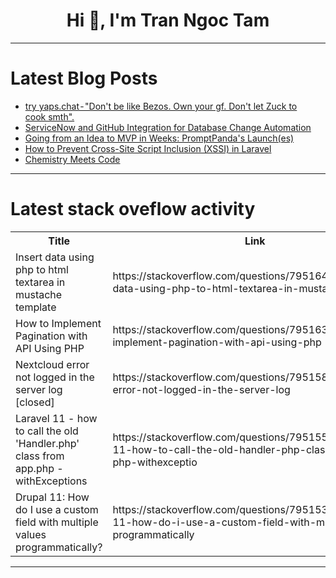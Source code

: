 <h1 align="center">Hi 👋, I'm Tran Ngoc Tam</h1>

---

# Latest Blog Posts 
<!-- BLOG-POST-LIST:START -->
- [try yaps.chat - &quot;Don&#39;t be like Bezos. Own your gf. Don&#39;t let Zuck to cook smth&quot;.](https://dev.to/abdibrokhim/try-yapschat-dont-be-like-bezos-own-your-gf-dont-let-zuck-to-cook-smth-fam)
- [ServiceNow and GitHub Integration for Database Change Automation](https://dev.to/bytebase/servicenow-and-github-integration-for-database-change-automation-21e0)
- [Going from an Idea to MVP in Weeks: PromptPanda&#39;s Launch&lpar;es&rpar;](https://dev.to/wasp/going-from-an-idea-to-mvp-in-weeks-promptpandas-launches-287n)
- [How to Prevent Cross-Site Script Inclusion &lpar;XSSI&rpar; in Laravel](https://dev.to/pentest_testing_corp/how-to-prevent-cross-site-script-inclusion-xssi-in-laravel-5cea)
- [Chemistry Meets Code](https://dev.to/aniruddhaadak/chemistry-meets-code-4l7j)
<!-- BLOG-POST-LIST:END -->

---

# Latest stack oveflow activity
<table>
  <tr><th>Title</th><th>Link</th></tr>
  <!-- STACKOVERFLOW:START --><tr><td>Insert data using php to html textarea in mustache template</td><td>https://stackoverflow.com/questions/79516404/insert-data-using-php-to-html-textarea-in-mustache-template</td></tr><tr><td>How to Implement Pagination with API Using PHP</td><td>https://stackoverflow.com/questions/79516395/how-to-implement-pagination-with-api-using-php</td></tr><tr><td>Nextcloud error not logged in the server log [closed]</td><td>https://stackoverflow.com/questions/79515831/nextcloud-error-not-logged-in-the-server-log</td></tr><tr><td>Laravel 11 - how to call the old &#39;Handler.php&#39; class from app.php - withExceptions</td><td>https://stackoverflow.com/questions/79515507/laravel-11-how-to-call-the-old-handler-php-class-from-app-php-withexceptio</td></tr><tr><td>Drupal 11: How do I use a custom field with multiple values programmatically?</td><td>https://stackoverflow.com/questions/79515334/drupal-11-how-do-i-use-a-custom-field-with-multiple-values-programmatically</td></tr><!-- STACKOVERFLOW:END -->
</table>

---


